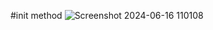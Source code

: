 #init method 
![Screenshot 2024-06-16 110108](https://github.com/Rupak100/nic-poject/assets/112826831/499be80a-21e3-46ba-9066-d491de6df7ab)
